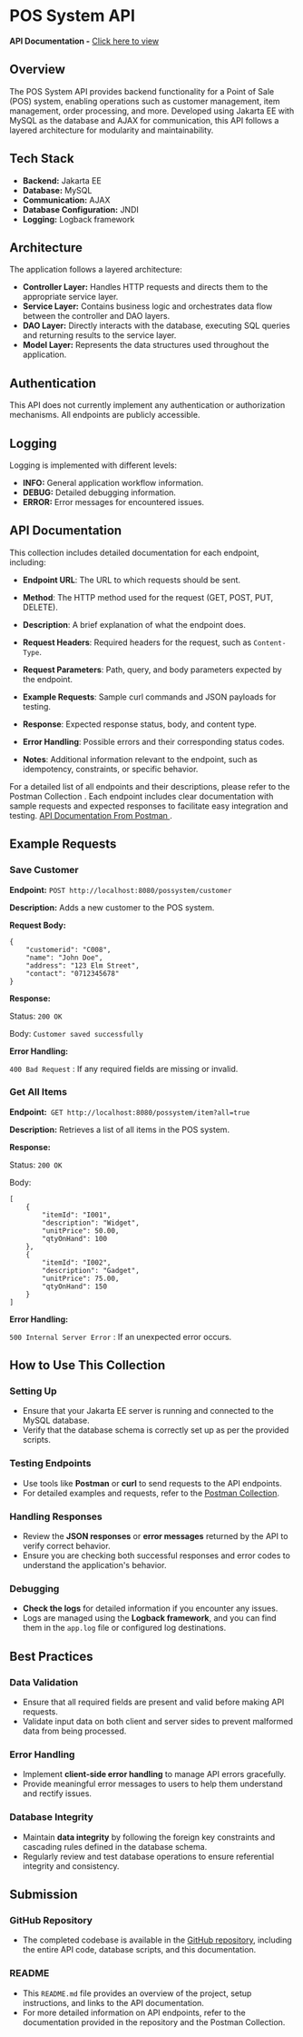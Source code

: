 # POS System API

 **API Documentation -** [Click here to view ](https://documenter.getpostman.com/view/36189383/2sAXjGdEjC)



## Overview

The POS System API provides backend functionality for a Point of Sale (POS) system, enabling operations such as customer management, item management, order processing, and more. Developed using Jakarta EE with MySQL as the database and AJAX for communication, this API follows a layered architecture for modularity and maintainability.


## Tech Stack

- **Backend:** Jakarta EE
- **Database:** MySQL
- **Communication:** AJAX 
- **Database Configuration:** JNDI
- **Logging:** Logback framework


## Architecture

The application follows a layered architecture:

- **Controller Layer:** Handles HTTP requests and directs them to the appropriate service layer.
- **Service Layer:** Contains business logic and orchestrates data flow between the controller and DAO layers.
- **DAO Layer:** Directly interacts with the database, executing SQL queries and returning results to the service layer.
- **Model Layer:** Represents the data structures used throughout the application.


## Authentication

This API does not currently implement any authentication or authorization mechanisms. All endpoints are publicly accessible.


## Logging

Logging is implemented with different levels:

- **INFO:** General application workflow information.
- **DEBUG:** Detailed debugging information.
- **ERROR:** Error messages for encountered issues.


## API Documentation

This collection includes detailed documentation for each endpoint, including:

- **Endpoint URL**: The URL to which requests should be sent.

- **Method**: The HTTP method used for the request (GET, POST, PUT, DELETE).

- **Description**: A brief explanation of what the endpoint does.

- **Request Headers**: Required headers for the request, such as `Content-Type`.

- **Request Parameters**: Path, query, and body parameters expected by the endpoint.

- **Example Requests**: Sample curl commands and JSON payloads for testing.

- **Response**: Expected response status, body, and content type.

- **Error Handling**: Possible errors and their corresponding status codes.

- **Notes**: Additional information relevant to the endpoint, such as idempotency, constraints, or specific behavior.


For a detailed list of all endpoints and their descriptions, please refer to the Postman Collection .
Each endpoint includes clear documentation with sample requests and expected responses to facilitate easy integration and testing.
[API Documentation From Postman ](https://documenter.getpostman.com/view/36189383/2sAXjGdEjC).

## Example Requests

### Save Customer

**Endpoint:**  `POST http://localhost:8080/possystem/customer`

**Description:** Adds a new customer to the POS system.

**Request Body:**


```
{
    "customerid": "C008",
    "name": "John Doe",
    "address": "123 Elm Street",
    "contact": "0712345678"
}
```
**Response:**

Status: `200 OK`

Body: `Customer saved successfully`

**Error Handling:**

`400 Bad Request` : If any required fields are missing or invalid.

### Get All Items

**Endpoint:**` GET http://localhost:8080/possystem/item?all=true`

**Description:** Retrieves a list of all items in the POS system.

**Response:**

Status: `200 OK`

Body:

```
[
    {
        "itemId": "I001",
        "description": "Widget",
        "unitPrice": 50.00,
        "qtyOnHand": 100
    },
    {
        "itemId": "I002",
        "description": "Gadget",
        "unitPrice": 75.00,
        "qtyOnHand": 150
    }
]
```

**Error Handling:**

`500 Internal Server Error` : If an unexpected error occurs.


## How to Use This Collection

### Setting Up

- Ensure that your Jakarta EE server is running and connected to the MySQL database.
- Verify that the database schema is correctly set up as per the provided scripts.

### Testing Endpoints

- Use tools like **Postman** or **curl** to send requests to the API endpoints.
- For detailed examples and requests, refer to the [Postman Collection](https://documenter.getpostman.com/view/36189383/2sAXjGdEjC).

### Handling Responses

- Review the **JSON responses** or **error messages** returned by the API to verify correct behavior.
- Ensure you are checking both successful responses and error codes to understand the application's behavior.

### Debugging

- **Check the logs** for detailed information if you encounter any issues.
- Logs are managed using the **Logback framework**, and you can find them in the `app.log` file or configured log destinations.

## Best Practices

### Data Validation

- Ensure that all required fields are present and valid before making API requests.
- Validate input data on both client and server sides to prevent malformed data from being processed.

### Error Handling

- Implement **client-side error handling** to manage API errors gracefully.
- Provide meaningful error messages to users to help them understand and rectify issues.

### Database Integrity

- Maintain **data integrity** by following the foreign key constraints and cascading rules defined in the database schema.
- Regularly review and test database operations to ensure referential integrity and consistency.

## Submission

### GitHub Repository

- The completed codebase is available in the [GitHub repository](https://github.com/dimagisihilel/Pos-System-API), including the entire API code, database scripts, and this documentation.

### README

- This `README.md` file provides an overview of the project, setup instructions, and links to the API documentation.
- For more detailed information on API endpoints, refer to the documentation provided in the repository and the Postman Collection.
